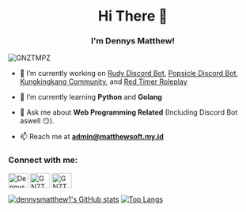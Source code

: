 <h1 align="center">Hi There 👋</h1>
<h3 align="center">I'm Dennys Matthew!</h3>

<p align="left"> <img src="https://komarev.com/ghpvc/?username=GNZTMPZ&label=Profile%20views&color=00bac7&style=flat" alt="GNZTMPZ" /> </p>

- 🔭 I’m currently working on [Rudy Discord Bot](https://rudy.matthewsoft.eu.org), [Popsicle Discord Bot](https://github.com/PopsicleInc), [Kungkingkang Community](https://github.com/KungkingkangCommunity), and [Red Timer Roleplay](https://github.com/Red-Timer-Roleplay)

- 🌱 I’m currently learning **Python** and **Golang**

- 💬 Ask me about **Web Programming Related** (Including Discord Bot aswell :smirk:).

- 📫 Reach me at **[admin@matthewsoft.my.id](mailto:admin@matthewsoft.my.id)**

</p>

<h3 align="left">Connect with me:</h3>
<p align="left">
<a href="https://twitter.com/DennysMatthew" target="blank"><img align="center" src="https://cdn.jsdelivr.net/npm/simple-icons@3.0.1/icons/twitter.svg" alt="DennysMatthew" height="30" width="40" /></a>
<a href="https://instagram.com/gnztmpz" target="blank"><img align="center" src="https://cdn.jsdelivr.net/npm/simple-icons@3.0.1/icons/instagram.svg" alt="GNZTMPZ" height="30" width="40" /></a>
<a href="https://discordapp.com/users/351147060956889088" target="blank"><img align="center" src="https://cdn.jsdelivr.net/npm/simple-icons@3.0.1/icons/discord.svg" alt="GNZTMPZ#8103" height="30" width="40" /></a>
</p>

[![dennysmatthew1's GitHub stats](https://github-readme-stats.vercel.app/api?username=GNZTMPZ&count_private=true&theme=onedark)](https://github.com/GNZTMPZ)
[![Top Langs](https://github-readme-stats.vercel.app/api/top-langs/?username=GNZTMPZ&layout=compact)](https://github.com/GNZTMPZ)
